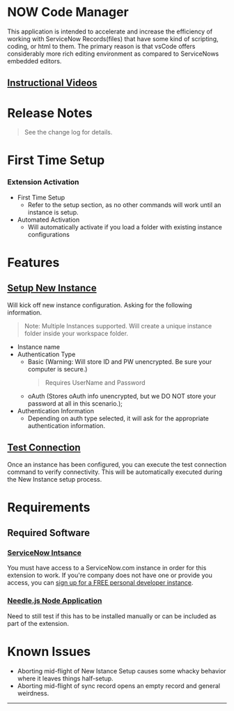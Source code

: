 # NOW Code Manager
This application is intended to accelerate and increase the efficiency of working with ServiceNow Records(files) that have some kind of scripting, coding, or html to them. The primary reason is that vsCode offers considerably more rich editing environment as compared to ServiceNows embedded editors.

## [Instructional Videos](https://www.youtube.com/playlist?list=PLp0BtdkD38PWd9PTib4OgRaTQ3SIQDE17)

# Release Notes
>See the change log for details.

# First Time Setup

### Extension Activation
- First Time Setup
    - Refer to the setup section, as no other commands will work until an instance is setup.
- Automated Activation
    - Will automatically activate if you load a folder with existing instance configurations
# Features

## [Setup New Instance]()
Will kick off new instance configuration. Asking for the following information.
>Note: Multiple Instances supported. Will create a unique instance folder inside your workspace folder.
- Instance name
- Authentication Type
    - Basic (Warning: Will store ID and PW unencrypted. Be sure your computer is secure.)
        > Requires UserName and Password
    - oAuth (Stores oAuth info unencrypted, but we DO NOT store your password at all in this scenario.);
- Authentication Information
    - Depending on auth type selected, it will ask for the appropriate authentication information.


## [Test Connection]()
Once an instance has been configured, you can execute the test connection command to verify connectivity. This will be automatically executed during the New Instance setup process. 

# Requirements

## Required Software
### [ServiceNow Intsance](https://www.servicenow.com)
You must have access to a ServiceNow.com instance in order for this extension to work. If you're company does not have one or provide you access, you can [sign up for a FREE personal developer instance](https://developer.service-now.com).

### [Needle.js Node Application]()
Need to still test if this has to be installed manually or can be included as part of the extension.

# Known Issues

- Aborting mid-flight of New Istance Setup causes some whacky behavior where it leaves things half-setup. 
- Aborting mid-flight of sync record opens an empty record and general weirdness. 

---------------------------------------------------------------------------------------------------